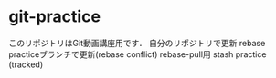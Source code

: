 # git-practice
このリポジトリはGit動画講座用です．
自分のリポジトリで更新
rebase practiceブランチで更新(rebase conflict)
rebase-pull用
stash practice (tracked)